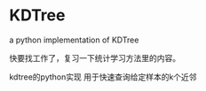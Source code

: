 # KDTree
a python implementation of KDTree

快要找工作了，复习一下统计学习方法里的内容。

kdtree的python实现
用于快速查询给定样本的k个近邻
